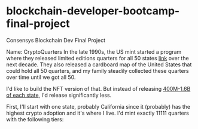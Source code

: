 # blockchain-developer-bootcamp-final-project
Consensys Blockchain Dev Final Project

Name: CryptoQuarters
In the late 1990s, the US mint started a program where they released limited editions quarters for all 50 states [link](https://www.usmint.gov/learn/kids/about-the-mint/50-state-quarters) over the next decade.  They also released a cardboard map of the United States that could hold all 50 quarters, and my family steadily collected these quarters over time until we got all 50.

I'd like to build the NFT version of that.  But instead of releasing [400M-1.6B of each state](https://en.wikipedia.org/wiki/50_State_quarters), I'd release significantly less.

First, I'll start with one state, probably California since it (probably) has the highest crypto adoption and it's where I live.  I'd mint exactly 11111 quarters with the following tiers:
